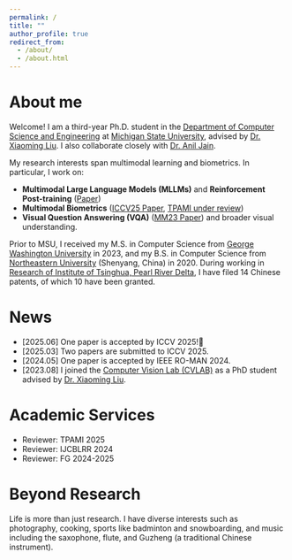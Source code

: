 ```yaml
---
permalink: /
title: ""
author_profile: true
redirect_from: 
  - /about/
  - /about.html
---
```


# About me

Welcome! I am a third-year Ph.D. student in the [Department of Computer Science and Engineering](https://engineering.msu.edu/about/departments/cse) at [Michigan State University](https://msu.edu/), advised by [Dr. Xiaoming Liu](https://www.cse.msu.edu/~liuxm/index2.html). I also collaborate closely with [Dr. Anil Jain](https://www.cse.msu.edu/~jain/). 

My research interests span multimodal learning and biometrics. In particular, I work on:  
- **Multimodal Large Language Models (MLLMs)** and **Reinforcement Post-training** ([Paper](https://jiezhu23.github.io/files/Papers/ReFineRFT_Jie.pdf))
- **Multimodal Biometrics** ([ICCV25 Paper](https://arxiv.org/pdf/2508.00053), [TPAMI under review](https://arxiv.org/pdf/2505.04616)) 
- **Visual Question Answering (VQA)** ([MM23 Paper](https://arxiv.org/pdf/2309.02290)) and broader visual understanding.

Prior to MSU, I received my M.S. in Computer Science from [George Washington University](https://graduate.engineering.gwu.edu/) in 2023, and my B.S. in Computer Science from [Northeastern University](https://english.neu.edu.cn/) (Shenyang, China) in 2020. During working in [Research of Institute of Tsinghua, Pearl River Delta](http://www.tsinghua-gd.org/), I have filed 14 Chinese patents, of which 10 have been granted.

# News
- [2025.06] One paper is accepted by ICCV 2025!🥳
- [2025.03] Two papers are submitted to ICCV 2025.
- [2024.05] One paper is accepted by IEEE RO-MAN 2024.
- [2023.08] I joined the [Computer Vision Lab (CVLAB)](http://cvlab.cse.msu.edu/) as a PhD student advised by [Dr. Xiaoming Liu](https://www.cse.msu.edu/~liuxm/index2.html).

# Academic Services
- Reviewer: TPAMI 2025
- Reviewer: IJCBLRR 2024
- Reviewer: FG 2024-2025

# Beyond Research
Life is more than just research. I have diverse interests such as photography, cooking, sports like badminton and snowboarding, and music including the saxophone, flute, and Guzheng (a traditional Chinese instrument).